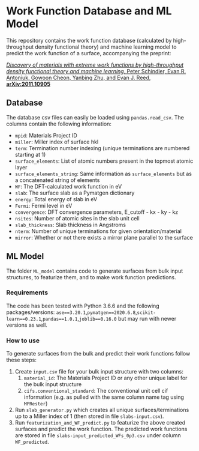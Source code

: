 # Work Function Database and ML Model

This repository contains the work function database (calculated by high-throughput density functional theory) and machine learning model to predict the work function of a surface, accompanying the preprint: 

[*Discovery of materials with extreme work functions by high-throughput density functional theory and machine learning*,
Peter Schindler, Evan R. Antoniuk, Gowoon Cheon, Yanbing Zhu, and Evan J. Reed, **arXiv:2011.10905**](https://arxiv.org/abs/2011.10905)

## Database

The database csv files can easily be loaded using `pandas.read_csv`. The columns contain the following information:
- `mpid`: Materials Project ID
- `miller`: Miller index of surface hkl
- `term`: Termination number indexing (unique terminations are numbered starting at 1)
- `surface_elements`: List of atomic numbers present in the topmost atomic layer
- `surface_elements_string`: Same information as `surface_elements` but as a concatenated string of elements
- `WF`: The DFT-calculated work function in eV
- `slab`: The surface slab as a Pymatgen dictionary 
- `energy`: Total energy of slab in eV 
- `Fermi`: Fermi level in eV
- `convergence`: DFT convergence parameters, E_cutoff - kx - ky - kz
- `nsites`: Number of atomic sites in the slab unit cell
- `slab_thickness`: Slab thickness in Angstroms
- `nterm`: Number of unique terminations for given orientation/material
- `mirror`: Whether or not there exists a mirror plane parallel to the surface

## ML Model

The folder `ML_model` contains code to generate surfaces from bulk input structures, to featurize them, and to make work function predictions.

### Requirements

The code has been tested with Python 3.6.6 and the following packages/versions: `ase==3.20.1`,`pymatgen==2020.6.8`,`scikit-learn==0.23.1`,`pandas==1.0.1`,`joblib==0.16.0` but may run with newer versions as well.

### How to use

To generate surfaces from the bulk and predict their work functions follow these steps:

1. Create `input.csv` file for your bulk input structure with two columns: 
	1. `material_id`: The Materials Project ID or any other unique label for the bulk input structure
	2. `cifs.conventional_standard`: The conventional unit cell cif information (e.g. as pulled with the same column name tag using `MPRester`)
2. Run `slab_generator.py` which creates all unique surfaces/terminations up to a Miller index of 1 (then stored in file `slabs-input.csv`).
3. Run `featurization_and_WF_predict.py` to featurize the above created surfaces and predict the work function. The predicted work functions are stored in file `slabs-input_predicted_WFs_0p3.csv` under column `WF_predicted`.


